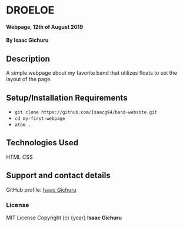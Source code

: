 # DROELOE
#### Webpage, 12th of August 2019
#### By **Isaac Gichuru**
## Description
A simple webpage about my favorite band that utilizes floats to set the layout of the page.
## Setup/Installation Requirements
* `git clone https://github.com/Isaacg94/band-website.git`
* `cd my-first-webpage`
* `atom .`

## Technologies Used
HTML
CSS
## Support and contact details
GitHub profile: [Isaac Gichuru](https://github.com/Isaacg94)
### License
MIT License
Copyright (c) {year} **Isaac Gichuru**
